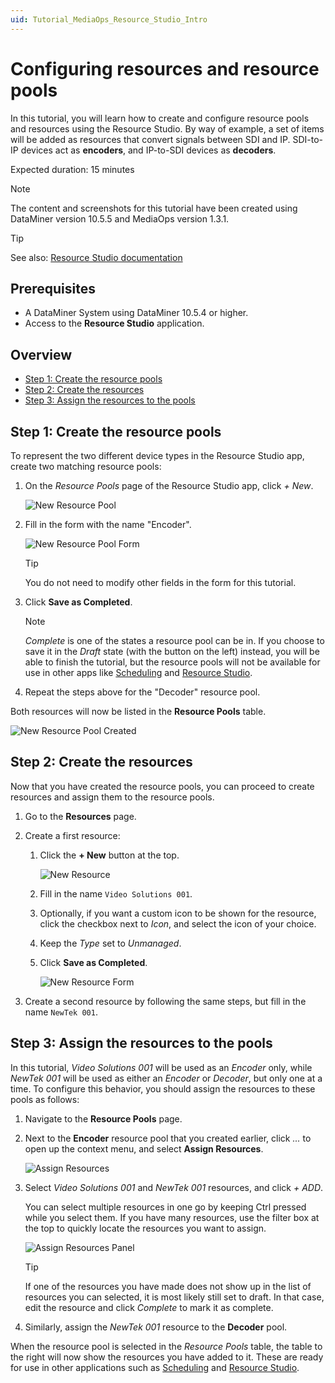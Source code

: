 ```yaml
---
uid: Tutorial_MediaOps_Resource_Studio_Intro
---
```


# Configuring resources and resource pools

In this tutorial, you will learn how to create and configure resource pools and resources using the Resource Studio. By way of example, a set of items will be added as resources that convert signals between SDI and IP. SDI-to-IP devices act as **encoders**, and IP-to-SDI devices as **decoders**.

Expected duration: 15 minutes

> [!NOTE]
> The content and screenshots for this tutorial have been created using DataMiner version 10.5.5 and MediaOps version 1.3.1.

> [!TIP]
> See also: [Resource Studio documentation](xref:MO_Resource_Studio)

## Prerequisites

- A DataMiner System using DataMiner 10.5.4 or higher.
- Access to the **Resource Studio** application.

## Overview

- [Step 1: Create the resource pools](#step-1-create-the-resource-pools)
- [Step 2: Create the resources](#step-2-create-the-resources)
- [Step 3: Assign the resources to the pools](#step-3-assign-the-resources-to-the-pools)

## Step 1: Create the resource pools

To represent the two different device types in the Resource Studio app, create two matching resource pools:

1. On the *Resource Pools* page of the Resource Studio app, click *+ New*.

   ![New Resource Pool](~/solutions/images/Resource_Studio_New_Resource_Pool.png)

1. Fill in the form with the name "Encoder".

   ![New Resource Pool Form](~/solutions/images/Resource_Studio_New_Resource_Pool_Form.png)

   > [!TIP]
   > You do not need to modify other fields in the form for this tutorial.

1. Click **Save as Completed**.

   > [!NOTE]
   > *Complete* is one of the states a resource pool can be in. If you choose to save it in the *Draft* state (with the button on the left) instead, you will be able to finish the tutorial, but the resource pools will not be available for use in other apps like [Scheduling](xref:MO_Scheduling) and [Resource Studio](xref:MO_Resource_Studio).

1. Repeat the steps above for the "Decoder" resource pool.

Both resources will now be listed in the **Resource Pools** table.

![New Resource Pool Created](~/solutions/images/Resource_Studio_New_Resource_Pools_Created.png)

## Step 2: Create the resources

Now that you have created the resource pools, you can proceed to create resources and assign them to the resource pools.

1. Go to the **Resources** page.

1. Create a first resource:

   1. Click the **+ New** button at the top.

      ![New Resource](~/solutions/images/Resource_Studio_New_Resource.png)

   1. Fill in the name `Video Solutions 001`.

   1. Optionally, if you want a custom icon to be shown for the resource, click the checkbox next to *Icon*, and select the icon of your choice.

   1. Keep the *Type* set to *Unmanaged*.

   1. Click **Save as Completed**.

      ![New Resource Form](~/solutions/images/Resource_Studio_New_Resource_Form.png)

1. Create a second resource by following the same steps, but fill in the name `NewTek 001`.

## Step 3: Assign the resources to the pools

In this tutorial, *Video Solutions 001* will be used as an *Encoder* only, while *NewTek 001* will be used as either an *Encoder* or *Decoder*, but only one at a time. To configure this behavior, you should assign the resources to these pools as follows:

1. Navigate to the **Resource Pools** page.

1. Next to the **Encoder** resource pool that you created earlier, click *...* to open up the context menu, and select **Assign Resources**.

   ![Assign Resources](~/solutions/images/Resource_Studio_Assign_Resources.png)

1. Select *Video Solutions 001* and *NewTek 001* resources, and click *+ ADD*.

   You can select multiple resources in one go by keeping Ctrl pressed while you select them. If you have many resources, use the filter box at the top to quickly locate the resources you want to assign.

   ![Assign Resources Panel](~/solutions/images/Resource_Studio_Assign_Resources_Panel.png)

   > [!TIP]
   > If one of the resources you have made does not show up in the list of resources you can selected, it is most likely still set to draft. In that case, edit the resource and click *Complete* to mark it as complete.

1. Similarly, assign the *NewTek 001* resource to the **Decoder** pool.

When the resource pool is selected in the *Resource Pools* table, the table to the right will now show the resources you have added to it. These are ready for use in other applications such as [Scheduling](xref:MO_Scheduling) and [Resource Studio](xref:MO_Resource_Studio).
